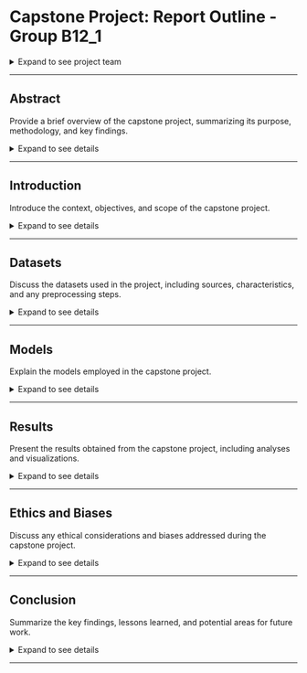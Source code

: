 # Capstone Project: Report Outline - Group B12_1

<details>
  <summary>Expand to see project team</summary>

  ## Project Team

  ### Members:
  - Sheena Patel
  - Ricky Miura
  - Gita Anand

  ![Group Photo](images/group_photo.jpg)

</details>

---

## Abstract

Provide a brief overview of the capstone project, summarizing its purpose, methodology, and key findings.

<details>
  <summary>Expand to see details</summary>

  Your abstract content goes here.

</details>

---

## Introduction

Introduce the context, objectives, and scope of the capstone project.

<details>
  <summary>Expand to see details</summary>

  Your introduction content goes here.

</details>

---

## Datasets

Discuss the datasets used in the project, including sources, characteristics, and any preprocessing steps.

<details>
  <summary>Expand to see details</summary>

  ### Data Collection from Caltrans PeMS
  - Describe the data collection process.

  ### Data Preprocessing: Traffic Data into Traffic Graphs
  #### Nodes
  - Baseline
  - Complex

  #### Edges
  - Baseline
  - Complex

  ### Dataset of Multiple Graph Signals

</details>

---

## Models

Explain the models employed in the capstone project.

<details>
  <summary>Expand to see details</summary>

  ### ST-GAT
  - Explain the ST-GAT model.

  ### Complex
  - Discuss other complex models.

</details>

---

## Results

Present the results obtained from the capstone project, including analyses and visualizations.

<details>
  <summary>Expand to see details</summary>

  Your results content goes here.

</details>

---

## Ethics and Biases

Discuss any ethical considerations and biases addressed during the capstone project.

<details>
  <summary>Expand to see details</summary>

  Your ethics and biases content goes here.

</details>

---

## Conclusion

Summarize the key findings, lessons learned, and potential areas for future work.

<details>
  <summary>Expand to see details</summary>

  Your conclusion content goes here.

</details>

---

